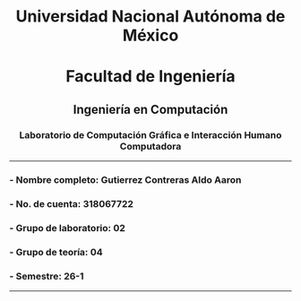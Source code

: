 ﻿
<div align="center">

# Universidad Nacional Autónoma de México  
# Facultad de Ingeniería  
## Ingeniería en Computación  
### Laboratorio de Computación Gráfica e Interacción Humano Computadora  

---
</div>

### - **Nombre completo:** Gutierrez Contreras Aldo Aaron  
### - **No. de cuenta:** 318067722  
### - **Grupo de laboratorio:** 02  
### - **Grupo de teoría:** 04  
### - **Semestre:** 26-1   

---
